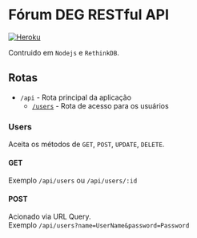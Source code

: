 # Fórum DEG RESTful API

[![Heroku](http://heroku-badge.herokuapp.com/?app=angularjs-crypto&style=flat&svg=1&root=index.html)](https://forumdeg.herokuapp.com)

Contruido em `Nodejs` e `RethinkDB`. 

## Rotas

* `/api` - Rota principal da aplicação
  * [`/users`](#Users) - Rota de acesso para os usuários


### Users

Aceita os métodos de `GET`, `POST`, `UPDATE`, `DELETE`.

#### GET

Exemplo `/api/users` ou `/api/users/:id`

#### POST

Acionado via URL Query.   
Exemplo `/api/users?name=UserName&password=Password`
